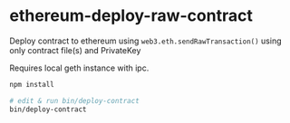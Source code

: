 # ethereum-deploy-raw-contract

Deploy contract to ethereum using `web3.eth.sendRawTransaction()` using only contract file(s) and PrivateKey

Requires local geth instance with ipc.

```bash
npm install

# edit & run bin/deploy-contract
bin/deploy-contract
```
